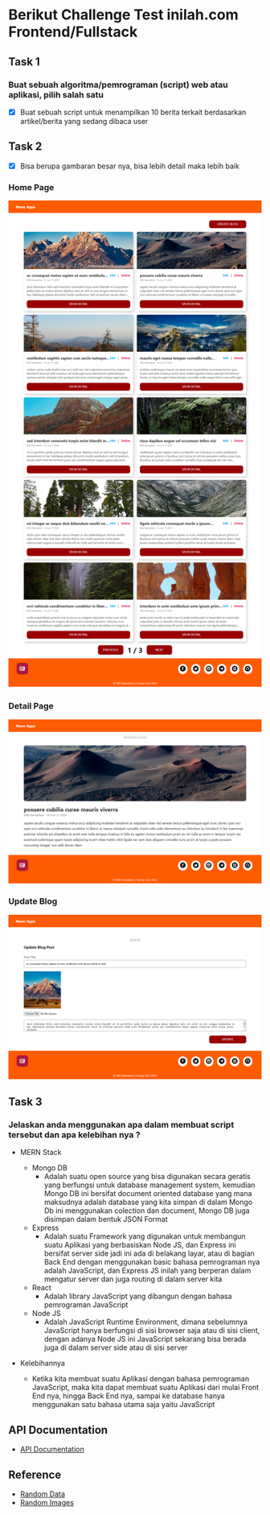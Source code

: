 # Berikut Challenge Test inilah.com Frontend/Fullstack

## Task 1

### Buat sebuah algoritma/pemrograman (script) web atau aplikasi, pilih salah satu

- [x] Buat sebuah script untuk menampilkan 10 berita terkait berdasarkan artikel/berita yang sedang dibaca user

## Task 2

- [x] Bisa berupa gambaran besar nya, bisa lebih detail maka lebih baik

### Home Page

![Home Page](screenshot/img1.png)

### Detail Page

![Detail Page](screenshot/img2.png)

### Update Blog

![Update Blog](screenshot/img3.png)

## Task 3

### Jelaskan anda menggunakan apa dalam membuat script tersebut dan apa kelebihan nya ?

- MERN Stack
  - Mongo DB
    - Adalah suatu open source yang bisa digunakan secara geratis yang berfungsi untuk database management system, kemudian Mongo DB ini bersifat document oriented database yang mana maksudnya adalah database yang kita simpan di dalam Mongo Db ini menggunakan colection dan document, Mongo DB juga disimpan dalam bentuk JSON Format
  - Express
    - Adalah suatu Framework yang digunakan untuk membangun suatu Aplikasi yang berbasiskan Node JS, dan Express ini bersifat server side jadi ini ada di belakang layar, atau di bagian Back End dengan menggunakan basic bahasa pemrograman nya adalah JavaScript, dan Express JS inilah yang berperan dalam mengatur server dan juga routing di dalam server kita
  - React
    - Adalah library JavaScript yang dibangun dengan bahasa pemrograman JavaScript
  - Node JS
    - Adalah JavaScript Runtime Environment, dimana sebelumnya JavaScript hanya berfungsi di sisi browser saja atau di sisi client, dengan adanya Node JS ini JavaScript sekarang bisa berada juga di dalam server side atau di sisi server

- Kelebihannya
  - Ketika kita membuat suatu Aplikasi dengan bahasa pemrograman JavaScript, maka kita dapat membuat suatu Aplikasi dari mulai Front End nya, hingga Back End nya, sampai ke database hanya menggunakan satu bahasa utama saja yaitu JavaScript

## API Documentation

- [API Documentation](https://documenter.getpostman.com/view/10749611/UzBjuUS3)

## Reference

- [Random Data](https://www.mockaroo.com)
- [Random Images](https://randomwordgenerator.com)
